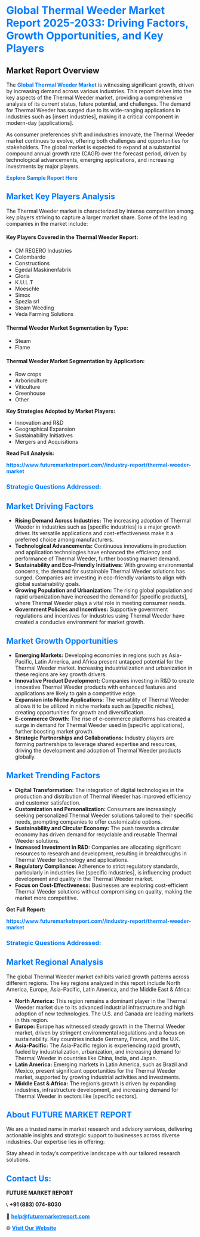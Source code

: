<h1 style="color: #007BFF;">Global Thermal Weeder Market Report 2025-2033: Driving Factors, Growth Opportunities, and Key Players</h1>

<section id="overview">
<h2>Market Report Overview</h2>
<p>The <a href="https://www.futuremarketreport.com//industry-report/thermal-weeder-market" style="color: #007BFF; text-decoration: none;"><strong>Global Thermal Weeder Market</strong></a> is witnessing significant growth, driven by increasing demand across various industries. This report delves into the key aspects of the Thermal Weeder market, providing a comprehensive analysis of its current status, future potential, and challenges. The demand for Thermal Weeder has surged due to its wide-ranging applications in industries such as [insert industries], making it a critical component in modern-day [applications].</p>
<p>As consumer preferences shift and industries innovate, the Thermal Weeder market continues to evolve, offering both challenges and opportunities for stakeholders. The global market is expected to expand at a substantial compound annual growth rate (CAGR) over the forecast period, driven by technological advancements, emerging applications, and increasing investments by major players.</p>
</section>

<section id="overview">
<p><a href="https://www.futuremarketreport.com//request-sample/reportId=48638" style="color: #007BFF; text-decoration: none;"><strong>Explore Sample Report Here</strong></a></p>
</section>

<section id="key-players">
<h2 style="color: #007BFF;">Market Key Players Analysis</h2>
<p>The Thermal Weeder market is characterized by intense competition among key players striving to capture a larger market share. Some of the leading companies in the market include:</p>
<h4>Key Players Covered in the Thermal Weeder Report:</h4>
<ul><li>CM REGERO Industries</li><li>Colombardo</li><li>Constructions</li><li>Egedal Maskinenfabrik</li><li>Gloria</li><li>K.U.L.T</li><li>Moeschle</li><li>Simox</li><li>Spezia srl</li><li>Steam Weeding</li><li>Veda Farming Solutions</li></ul>
<h4>Thermal Weeder Market Segmentation by Type:</h4>
<ul><li>Steam</li><li>Flame</li></ul>

<h4>Thermal Weeder Market Segmentation by Application:</h4>
<ul><li>Row crops</li><li>Arboriculture</li><li>Viticulture</li><li>Greenhouse</li><li>Other</li></ul>
<p><strong>Key Strategies Adopted by Market Players:</strong></p>
<ul>
<li>Innovation and R&D</li>
<li>Geographical Expansion</li>
<li>Sustainability Initiatives</li>
<li>Mergers and Acquisitions</li>
</ul>
</section>

<section>
<p><strong>Read Full Analysis: </strong></p><a href="https://www.futuremarketreport.com//industry-report/thermal-weeder-market" style="color: #007BFF; text-decoration: none;"><strong>https://www.futuremarketreport.com//industry-report/thermal-weeder-market</strong></a>
<h3 style="color: #007BFF;">Strategic Questions Addressed:</h3>
</section>

<section id="driving-factors">
<h2 style="color: #007BFF;">Market Driving Factors</h2>
<ul>
<li><strong>Rising Demand Across Industries:</strong> The increasing adoption of Thermal Weeder in industries such as [specific industries] is a major growth driver. Its versatile applications and cost-effectiveness make it a preferred choice among manufacturers.</li>
<li><strong>Technological Advancements:</strong> Continuous innovations in production and application technologies have enhanced the efficiency and performance of Thermal Weeder, further boosting market demand.</li>
<li><strong>Sustainability and Eco-Friendly Initiatives:</strong> With growing environmental concerns, the demand for sustainable Thermal Weeder solutions has surged. Companies are investing in eco-friendly variants to align with global sustainability goals.</li>
<li><strong>Growing Population and Urbanization:</strong> The rising global population and rapid urbanization have increased the demand for [specific products], where Thermal Weeder plays a vital role in meeting consumer needs.</li>
<li><strong>Government Policies and Incentives:</strong> Supportive government regulations and incentives for industries using Thermal Weeder have created a conducive environment for market growth.</li>
</ul>
</section>

<section id="growth-opportunities">
<h2 style="color: #007BFF;">Market Growth Opportunities</h2>
<ul>
<li><strong>Emerging Markets:</strong> Developing economies in regions such as Asia-Pacific, Latin America, and Africa present untapped potential for the Thermal Weeder market. Increasing industrialization and urbanization in these regions are key growth drivers.</li>
<li><strong>Innovative Product Development:</strong> Companies investing in R&D to create innovative Thermal Weeder products with enhanced features and applications are likely to gain a competitive edge.</li>
<li><strong>Expansion into Niche Applications:</strong> The versatility of Thermal Weeder allows it to be utilized in niche markets such as [specific niches], creating opportunities for growth and diversification.</li>
<li><strong>E-commerce Growth:</strong> The rise of e-commerce platforms has created a surge in demand for Thermal Weeder used in [specific applications], further boosting market growth.</li>
<li><strong>Strategic Partnerships and Collaborations:</strong> Industry players are forming partnerships to leverage shared expertise and resources, driving the development and adoption of Thermal Weeder products globally.</li>
</ul>
</section>

<section id="trending-factors">
<h2 style="color: #007BFF;">Market Trending Factors</h2>
<ul>
<li><strong>Digital Transformation:</strong> The integration of digital technologies in the production and distribution of Thermal Weeder has improved efficiency and customer satisfaction.</li>
<li><strong>Customization and Personalization:</strong> Consumers are increasingly seeking personalized Thermal Weeder solutions tailored to their specific needs, prompting companies to offer customizable options.</li>
<li><strong>Sustainability and Circular Economy:</strong> The push towards a circular economy has driven demand for recyclable and reusable Thermal Weeder solutions.</li>
<li><strong>Increased Investment in R&D:</strong> Companies are allocating significant resources to research and development, resulting in breakthroughs in Thermal Weeder technology and applications.</li>
<li><strong>Regulatory Compliance:</strong> Adherence to strict regulatory standards, particularly in industries like [specific industries], is influencing product development and quality in the Thermal Weeder market.</li>
<li><strong>Focus on Cost-Effectiveness:</strong> Businesses are exploring cost-efficient Thermal Weeder solutions without compromising on quality, making the market more competitive.</li>
</ul>
</section>

<section>
<p><strong>Get Full Report: </strong></p><a href="https://www.futuremarketreport.com//industry-report/thermal-weeder-market" style="color: #007BFF; text-decoration: none;"><strong>https://www.futuremarketreport.com//industry-report/thermal-weeder-market</strong></a>
<h3 style="color: #007BFF;">Strategic Questions Addressed:</h3>
</section>


<section id="regional-analysis">
<h2 style="color: #007BFF;">Market Regional Analysis</h2>
<p>The global Thermal Weeder market exhibits varied growth patterns across different regions. The key regions analyzed in this report include North America, Europe, Asia-Pacific, Latin America, and the Middle East & Africa:</p>
<ul>
<li><strong>North America:</strong> This region remains a dominant player in the Thermal Weeder market due to its advanced industrial infrastructure and high adoption of new technologies. The U.S. and Canada are leading markets in this region.</li>
<li><strong>Europe:</strong> Europe has witnessed steady growth in the Thermal Weeder market, driven by stringent environmental regulations and a focus on sustainability. Key countries include Germany, France, and the U.K.</li>
<li><strong>Asia-Pacific:</strong> The Asia-Pacific region is experiencing rapid growth, fueled by industrialization, urbanization, and increasing demand for Thermal Weeder in countries like China, India, and Japan.</li>
<li><strong>Latin America:</strong> Emerging markets in Latin America, such as Brazil and Mexico, present significant opportunities for the Thermal Weeder market, supported by growing industrial activities and investments.</li>
<li><strong>Middle East & Africa:</strong> The region’s growth is driven by expanding industries, infrastructure development, and increasing demand for Thermal Weeder in sectors like [specific sectors].</li>
</ul>
</section>

<footer>
<h2 style="color: #007BFF;">About FUTURE MARKET REPORT</h2>
<p>We are a trusted name in market research and advisory services, delivering actionable insights and strategic support to businesses across diverse industries. Our expertise lies in offering:</p>

<p>Stay ahead in today’s competitive landscape with our tailored research solutions.</p>

<h2 style="color: #007BFF;">Contact Us:</h2>
<p><strong>FUTURE MARKET REPORT</strong></p>
<p>📞 <strong>+91 (883) 074-8030</strong></p>
<p>📧 <strong><a href="mailto:help@futuremarketreport.com" style="color: #007BFF;">help@futuremarketreport.com</a></strong></p>
<p>🌐 <strong><a href="https://www.futuremarketreport.com/" style="color: #007BFF;">Visit Our Website</a></strong></p>
</footer>